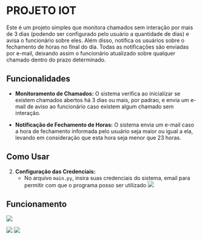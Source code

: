 # PROJETO IOT
Este é um projeto simples que monitora chamados sem interação por mais de 3 dias (podendo ser configurado pelo usuário a quantidade de dias) e avisa o funcionário sobre eles. Além disso, notifica os usuários sobre o fechamento de horas no final do dia. Todas as notificações são enviadas por e-mail, deixando assim o funcionário atualizado sobre qualquer chamado dentro do prazo determinado.

## Funcionalidades

- **Monitoramento de Chamados:** O sistema verifica ao inicializar se existem chamados abertos há 3 dias ou mais, por padrao, e envia um e-mail de aviso ao funcionário caso existem algum chamado sem interação.
  
- **Notificação de Fechamento de Horas:** O sistema envia um e-mail caso a hora de fechamento informada pelo usuário seja maior ou igual a ela, levando em consideração que esta hora seja menor que 23 horas.

## Como Usar

2. **Configuração das Credenciais:**
   - No arquivo `main.py`, insira suas credenciais do sistema, email para permitir com que o programa posso ser utilizado
![](https://i.imgur.com/sZHzDGn.gif)


## Funcionamento
![](https://i.imgur.com/CQLro5h.gif)

![](https://img.shields.io/github/stars/Pedro287ha/Projeto-IOT)
![](https://img.shields.io/github/forks/Pedro287ha/Projeto-IOT)
